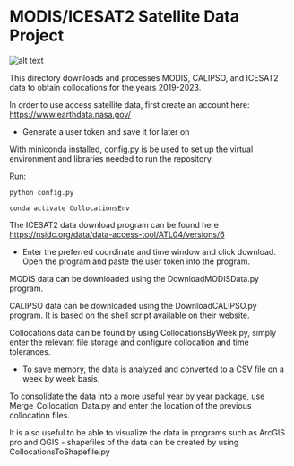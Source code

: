 # MODIS/ICESAT2 Satellite Data Project 

![alt text](https://github.com/wndrsn1/MODIS-ICESAT2-Satellite-Data/blob/main/Collocation_Data/Heat%20Density%20Map.png)

This directory downloads and processes MODIS, CALIPSO, and ICESAT2 data to obtain collocations for the years 2019-2023.

In order to use access satellite data, first create an account here: https://www.earthdata.nasa.gov/
  
  - Generate a user token and save it for later on
  
With miniconda installed, config.py is be used to set up the virtual environment and libraries needed to run the repository. 

Run:


``` python config.py ```

``` conda activate CollocationsEnv ```

The ICESAT2 data download program can be found here https://nsidc.org/data/data-access-tool/ATL04/versions/6

  - Enter the preferred coordinate and time window and click download. Open the program and paste the user token into the program.

MODIS data can be downloaded using the DownloadMODISData.py program.

CALIPSO data can be downloaded using the DownloadCALIPSO.py program. It is based on the shell script available on their website.

Collocations data can be found by using CollocationsByWeek.py, simply enter the relevant file storage and configure collocation and time tolerances. 

  - To save memory, the data is analyzed and converted to a CSV file on a week by week basis.

To consolidate the data into a more useful year by year package, use Merge_Collocation_Data.py and enter the location of the previous collocation files. 

It is also useful to be able to visualize the data in programs such as ArcGIS pro and QGIS - shapefiles of the data can be created by using CollocationsToShapefile.py 

